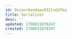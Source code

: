 ```yaml
---
id: 9vjonrbendaav031lv63fkq
title: Serializer
desc: ''
updated: 1700631078247
created: 1700631078247
---
```

